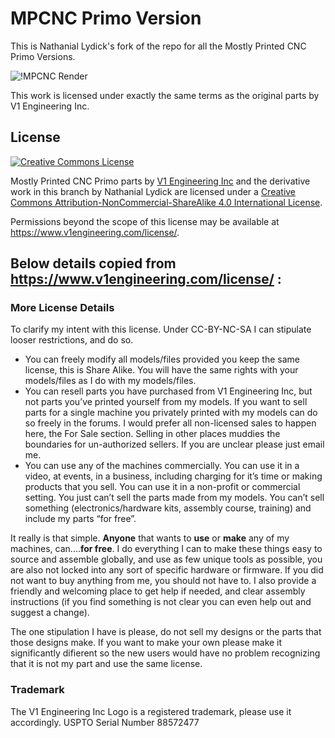 # MPCNC Primo Version

This is Nathanial Lydick's fork of the repo for all the Mostly Printed CNC Primo Versions.

![!MPCNC Render](https://www.v1engineering.com/wp-content/uploads/2020/06/Primo-scaled.jpg)

This work is licensed under exactly the same terms as the original parts by V1 Engineering Inc.

## License
<a rel="license" href="http://creativecommons.org/licenses/by-nc-sa/4.0/"><img alt="Creative Commons License" style="border-width:0" src="https://i.creativecommons.org/l/by-nc-sa/4.0/88x31.png" /></a>

Mostly Printed CNC Primo parts by <a xmlns:cc="http://creativecommons.org/ns#" href="https://www.v1engineering.com/" property="cc:attributionName" rel="cc:attributionURL">V1 Engineering Inc</a> and the derivative work in this branch by Nathanial Lydick are licensed under a <a rel="license" href="http://creativecommons.org/licenses/by-nc-sa/4.0/">Creative Commons Attribution-NonCommercial-ShareAlike 4.0 International License</a>.

Permissions beyond the scope of this license may be available at <a xmlns:cc="http://creativecommons.org/ns#" href="https://www.v1engineering.com/license/" rel="cc:morePermissions">https://www.v1engineering.com/license/</a>.

## Below details copied from https://www.v1engineering.com/license/ :

### More License Details 

To clarify my intent with this license. Under CC-BY-NC-SA I can stipulate looser
restrictions, and do so.
*  You can freely modify all models/files provided you keep the same license, this is
Share Alike. You will have the same rights with your models/files as I do with my
models/files.
* You can resell parts you have purchased from V1 Engineering Inc, but not parts you’ve
printed yourself from my models. If you want to sell parts for a single machine you
privately printed with my models can do so freely in the forums. I would prefer all
non-licensed sales to happen here, the For Sale section. Selling in other places
muddies the boundaries for un-authorized sellers. If you are unclear please just email
me.
* You can use any of the machines commercially. You can use it in a video, at events, in
a business, including charging for it’s time or making products that you sell. You can
use it in a non-profit or commercial setting. You just can’t sell the parts made from my
models. You can’t sell something (electronics/hardware kits, assembly course,
training) and include my parts “for free”.

It really is that simple. **Anyone** that wants to **use** or **make** any of my machines, 
can....**for free**. I do everything I can to make these things easy to source and assemble globally,
and use as few unique tools as possible, you are also not locked into any sort of specific
hardware or firmware. If you did not want to buy anything from me, you should not
have to. I also provide a friendly and welcoming place to get help if needed, and clear
assembly instructions (if you find something is not clear you can even help out and
suggest a change).

The one stipulation I have is please, do not sell my designs or the parts that those
designs make. If you want to make your own please make it significantly difierent so the
new users would have no problem recognizing that it is not my part and use the same
license.

### Trademark
The V1 Engineering Inc Logo is a registered trademark, please use it accordingly. USPTO
Serial Number 88572477
